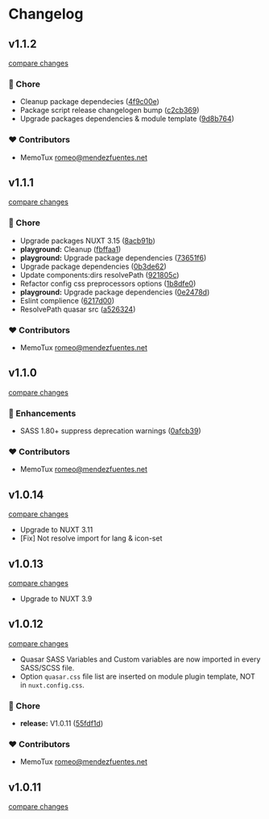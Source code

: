 # Changelog

## v1.1.2

[compare changes](https://github.com/memotux/nuxt-quasar/compare/v1.1.1...v1.1.2)

### 🏡 Chore

- Cleanup package dependecies ([4f9c00e](https://github.com/memotux/nuxt-quasar/commit/4f9c00e))
- Package script release changelogen bump ([c2cb369](https://github.com/memotux/nuxt-quasar/commit/c2cb369))
- Upgrade packages dependencies & module template ([9d8b764](https://github.com/memotux/nuxt-quasar/commit/9d8b764))

### ❤️ Contributors

- MemoTux <romeo@mendezfuentes.net>

## v1.1.1

[compare changes](https://github.com/memotux/nuxt-quasar/compare/v1.1.0...v1.1.1)

### 🏡 Chore

- Upgrade packages NUXT 3.15 ([8acb91b](https://github.com/memotux/nuxt-quasar/commit/8acb91b))
- **playground:** Cleanup ([fbffaa1](https://github.com/memotux/nuxt-quasar/commit/fbffaa1))
- **playground:** Upgrade package dependencies ([73651f6](https://github.com/memotux/nuxt-quasar/commit/73651f6))
- Upgrade package dependencies ([0b3de62](https://github.com/memotux/nuxt-quasar/commit/0b3de62))
- Update components:dirs resolvePath ([921805c](https://github.com/memotux/nuxt-quasar/commit/921805c))
- Refactor config css preprocessors options ([1b8dfe0](https://github.com/memotux/nuxt-quasar/commit/1b8dfe0))
- **playground:** Upgrade package dependencies ([0e2478d](https://github.com/memotux/nuxt-quasar/commit/0e2478d))
- Eslint complience ([6217d00](https://github.com/memotux/nuxt-quasar/commit/6217d00))
- ResolvePath quasar src ([a526324](https://github.com/memotux/nuxt-quasar/commit/a526324))

### ❤️ Contributors

- MemoTux <romeo@mendezfuentes.net>

## v1.1.0

[compare changes](https://github.com/memotux/nuxt-quasar/compare/v1.0.14...v1.1.0)

### 🚀 Enhancements

- SASS 1.80+ suppress deprecation warnings ([0afcb39](https://github.com/memotux/nuxt-quasar/commit/0afcb39))

### ❤️ Contributors

- MemoTux <romeo@mendezfuentes.net>

## v1.0.14

[compare changes](https://github.com/memotux/nuxt-quasar/compare/v1.0.13...v1.0.14)

- Upgrade to NUXT 3.11
- [Fix] Not resolve import for lang & icon-set

## v1.0.13

[compare changes](https://github.com/memotux/nuxt-quasar/compare/v1.0.12...v1.0.13)

- Upgrade to NUXT 3.9

## v1.0.12

[compare changes](https://github.com/memotux/nuxt-quasar/compare/v1.0.10...v1.0.12)

- Quasar SASS Variables and Custom variables are now imported in every SASS/SCSS file.
- Option `quasar.css` file list are inserted on module plugin template, NOT in `nuxt.config.css`.

### 🏡 Chore

- **release:** V1.0.11 ([55fdf1d](https://github.com/memotux/nuxt-quasar/commit/55fdf1d))

### ❤️ Contributors

- MemoTux <romeo@mendezfuentes.net>

## v1.0.11

[compare changes](https://github.com/memotux/nuxt-quasar/compare/v1.0.10...v1.0.11)
